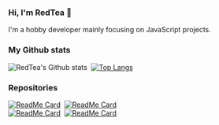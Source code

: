 ### Hi, I'm RedTea 👋

I'm a hobby developer mainly focusing on JavaScript projects.

### My Github stats
![RedTea's Github stats](https://github-readme-stats.vercel.app/api?username=redteadeveloper&show_icons=true&theme=vue)&nbsp;
[![Top Langs](https://github-readme-stats.vercel.app/api/top-langs/?username=redteadeveloper&layout=compact&theme=vue)](https://github.com/anuraghazra/github-readme-stats)
### Repositories
[![ReadMe Card](https://github-readme-stats.vercel.app/api/pin/?username=redteadeveloper&repo=SandBox&theme=default)](https://github.com/redteadeveloper/SandBox)&nbsp; 
[![ReadMe Card](https://github-readme-stats.vercel.app/api/pin/?username=redteadeveloper&repo=AutoLyrics&theme=default)](https://github.com/redteadeveloper/AutoLyrics)&nbsp; <br>
[![ReadMe Card](https://github-readme-stats.vercel.app/api/pin/?username=redteadeveloper&repo=Memey-Man-Bo&theme=default)](https://github.com/redteadeveloper/Memey-Man-Bot)&nbsp;
[![ReadMe Card](https://github-readme-stats.vercel.app/api/pin/?username=redteadeveloper&repo=Maestro&theme=default)](https://github.com/redteadeveloper/Maestro)&nbsp;

